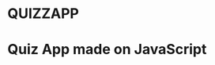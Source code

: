 # QUIZZAPP
# Quiz App made on JavaScript
<!-- Link to view it:  https://pvictordev.github.io/quizzapp/ -->


